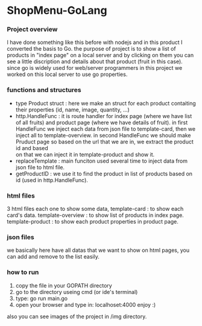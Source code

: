 # ShopMenu-GoLang

### Project overview
I have done something like this before with nodejs and in this product I converted the basis to Go.
the purpose of project is to show a list of products in "index page" on a local server and by clicking 
on them you can see a little discription and details about that product (fruit in this case).
since go is widely used for web/server programmers in this project we worked on this local server to use 
go properties.

### functions and structures
- type Product struct : here we make an struct for each product contaiting their properties (id, name, image, quantity, ...)
- http.HandleFunc : it is route handler for index page (where we have list of all fruits) and product page (where we have details of fruit). 
                    in first HandleFunc we inject each data from json file to template-card, then we inject all to template-overview.
                    in second HandleFunc we should make Pruduct page so based on the url that we are in, we extract the product id and based            
                    on that we can inject it in template-product and show it.
- replaceTemplate : main funciton used several time to inject data from json file to html file.
- getProductID : we use it to find the product in list of products based on id (used in http.HandleFunc).

### html files
3 html files each one to show some data, 
    template-card : to show each card's data.
    template-overview : to show list of products in index page.
    template-product : to show each product properties in product page.

### json files 
we basically here have all datas that we want to show on html pages, you can add and remove to the list easily.

### how to run
1. copy the file in your GOPATH directory
2. go to the directory useing cmd (or ide's terminal)
3. type: go run main.go
4. open your browser and type in: localhoset:4000
enjoy :)

also you can see images of the project in /img directory.

